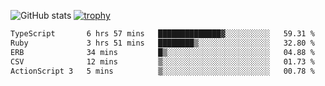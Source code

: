 ![GitHub stats](https://github-readme-stats.vercel.app/api?username=ksk001100&show_icons=true&theme=tokyonight)
[![trophy](https://github-profile-trophy.vercel.app/?username=ksk001100&theme=onedark)](https://github.com/ryo-ma/github-profile-trophy)

<!--START_SECTION:waka-->

```txt
TypeScript       6 hrs 57 mins   ██████████████▓░░░░░░░░░░   59.31 %
Ruby             3 hrs 51 mins   ████████▒░░░░░░░░░░░░░░░░   32.80 %
ERB              34 mins         █▒░░░░░░░░░░░░░░░░░░░░░░░   04.88 %
CSV              12 mins         ▒░░░░░░░░░░░░░░░░░░░░░░░░   01.73 %
ActionScript 3   5 mins          ▒░░░░░░░░░░░░░░░░░░░░░░░░   00.78 %
```

<!--END_SECTION:waka-->
